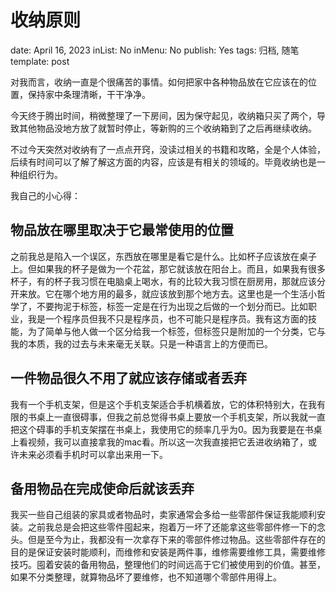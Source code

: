 # 收纳原则

date: April 16, 2023
inList: No
inMenu: No
publish: Yes
tags: 归档, 随笔
template: post

对我而言，收纳一直是个很痛苦的事情。如何把家中各种物品放在它应该在的位置，保持家中条理清晰，干干净净。

今天终于腾出时间，稍微整理了一下房间，因为保守起见，收纳箱只买了两个，导致其他物品没地方放了就暂时停止，等新购的三个收纳箱到了之后再继续收纳。

不过今天突然对收纳有了一点点开窍，没读过相关的书籍和攻略，全是个人体验，后续有时间可以了解了解这方面的内容，应该是有相关的领域的。毕竟收纳也是一种组织行为。

我自己的小心得：

## 物品放在哪里取决于它最常使用的位置

之前我总是陷入一个误区，东西放在哪里是看它是什么。比如杯子应该放在桌子上。但如果我的杯子是做为一个花盆，那它就该放在阳台上。而且，如果我有很多杯子，有的杯子我习惯在电脑桌上喝水，有的比较大我习惯在厨房用，那就应该分开来放。它在哪个地方用的最多，就应该放到那个地方去。这里也是一个生活小哲学了，不要拘泥于标签，标签一定是在行为出现之后做的一个划分而已。比如职业，我是一个程序员但我不只是程序员，也不可能只是程序员。我有这方面的技能，为了简单与他人做一个区分给我一个标签，但标签只是附加的一个分类，它与我的本质，我的过去与未来毫无关联。只是一种语言上的方便而已。

## 一件物品很久不用了就应该存储或者丢弃

我有一个手机支架，但是这个手机支架适合手机横着放，它的体积特别大，在我有限的书桌上一直很碍事，但我之前总觉得书桌上要放一个手机支架，所以我就一直把这个碍事的手机支架摆在书桌上，我使用它的频率几乎为0。因为我要是在书桌上看视频，我可以直接拿我的mac看。所以这一次我直接把它丢进收纳箱了，或许未来必须看手机时可以拿出来用一下。

## 备用物品在完成使命后就该丢弃

我买一些自己组装的家具或者物品时，卖家通常会多给一些零部件保证我能顺利安装。之前我总是会把这些零件囤起来，抱着万一坏了还能拿这些零部件修一下的念头。但是至今为止，我都没有一次拿存下来的零部件修过物品。这些零部件存在的目的是保证安装时能顺利，而维修和安装是两件事，维修需要维修工具，需要维修技巧。囤着安装的备用物品，整理他们的时间远高于它们被使用到的价值。甚至，如果不分类整理，就算物品坏了要维修，也不知道哪个零部件用得上。